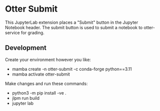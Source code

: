 # Otter Submit

This JupyterLab extension places a "Submit" button in the Jupyter Notebook header. The submit button is used to submit a notebook to otter-service for grading.

## Development
Create your environment however you like:
- mamba create -n otter-submit -c conda-forge python==3.11
- mamba activate otter-submit

Make changes and run these commands:
- python3 -m pip install -ve .
- jlpm run build
- jupyter lab

